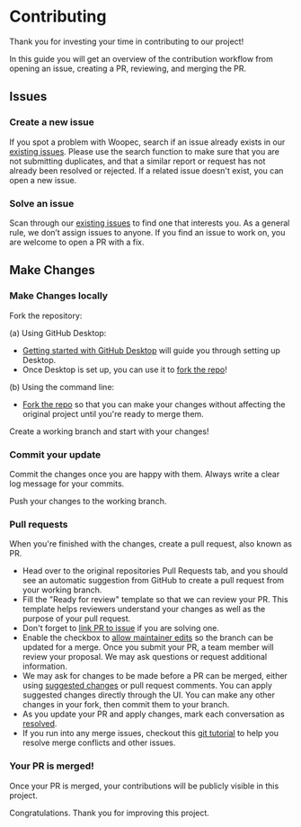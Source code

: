 Contributing
============
<!-- Combination of https://raw.githubusercontent.com/github/docs/main/CONTRIBUTING.md
https://github.com/mastodon/mastodon/blob/main/CONTRIBUTING.md and https://jarv.is/notes/how-to-pull-request-fork-github/
-->
Thank you for investing your time in contributing to our project!

In this guide you will get an overview of the contribution workflow from opening an issue, creating a PR, reviewing, and merging the PR.

## Issues

### Create a new issue

If you spot a problem with Woopec, search if an issue already exists in our [existing issues](https://github.com/FrankFK/WoopecGraphics/issues). Please use the search function to make sure that you are not submitting duplicates, and that a similar report or request has not already been resolved or rejected. If a related issue doesn't exist, you can open a new issue. 

### Solve an issue

Scan through our [existing issues](https://github.com/FrankFK/WoopecGraphics/issues) to find one that interests you.  As a general rule, we don’t assign issues to anyone. If you find an issue to work on, you are welcome to open a PR with a fix.

## Make Changes

### Make Changes locally

Fork the repository:

(a) Using GitHub Desktop:
  - [Getting started with GitHub Desktop](https://docs.github.com/en/desktop/installing-and-configuring-github-desktop/getting-started-with-github-desktop) will guide you through setting up Desktop.
  - Once Desktop is set up, you can use it to [fork the repo](https://docs.github.com/en/desktop/contributing-and-collaborating-using-github-desktop/cloning-and-forking-repositories-from-github-desktop)!

(b) Using the command line:
  - [Fork the repo](https://docs.github.com/en/github/getting-started-with-github/fork-a-repo#fork-an-example-repository) so that you can make your changes without affecting the original project until you're ready to merge them.


Create a working branch and start with your changes!

### Commit your update

Commit the changes once you are happy with them. Always write a clear log message for your commits.

Push your changes to the working branch.

### Pull requests

When you're finished with the changes, create a pull request, also known as PR.
- Head over to the original repositories Pull Requests tab, and you should see an automatic suggestion from GitHub to create a pull request from your working branch.
- Fill the "Ready for review" template so that we can review your PR. This template helps reviewers understand your changes as well as the purpose of your pull request. 
- Don't forget to [link PR to issue](https://docs.github.com/en/issues/tracking-your-work-with-issues/linking-a-pull-request-to-an-issue) if you are solving one.
- Enable the checkbox to [allow maintainer edits](https://docs.github.com/en/github/collaborating-with-issues-and-pull-requests/allowing-changes-to-a-pull-request-branch-created-from-a-fork) so the branch can be updated for a merge.
Once you submit your PR, a team member will review your proposal. We may ask questions or request additional information.
- We may ask for changes to be made before a PR can be merged, either using [suggested changes](https://docs.github.com/en/github/collaborating-with-issues-and-pull-requests/incorporating-feedback-in-your-pull-request) or pull request comments. You can apply suggested changes directly through the UI. You can make any other changes in your fork, then commit them to your branch.
- As you update your PR and apply changes, mark each conversation as [resolved](https://docs.github.com/en/github/collaborating-with-issues-and-pull-requests/commenting-on-a-pull-request#resolving-conversations).
- If you run into any merge issues, checkout this [git tutorial](https://github.com/skills/resolve-merge-conflicts) to help you resolve merge conflicts and other issues.

### Your PR is merged!

Once your PR is merged, your contributions will be publicly visible in this project.

Congratulations. Thank you for improving this project.

